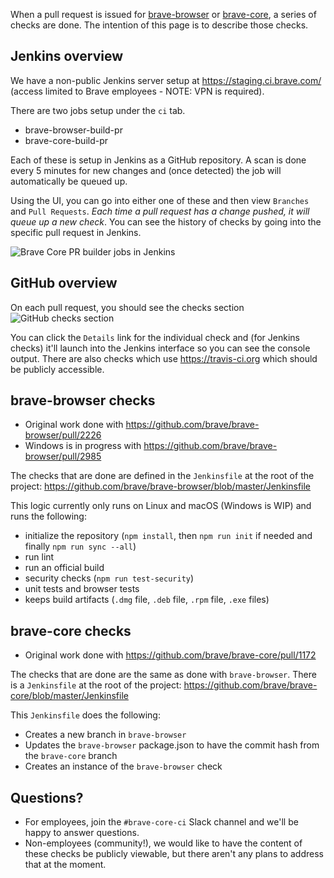 When a pull request is issued for [brave-browser](https://github.com/brave/brave-browser) or [brave-core](https://github.com/brave/brave-core), a series of checks are done. The intention of this page is to describe those checks.

## Jenkins overview
We have a non-public Jenkins server setup at https://staging.ci.brave.com/ (access limited to Brave employees - NOTE: VPN is required).

There are two jobs setup under the `ci` tab.
- brave-browser-build-pr
- brave-core-build-pr

Each of these is setup in Jenkins as a GitHub repository. A scan is done every 5 minutes for new changes and (once detected) the job will automatically be queued up.

Using the UI, you can go into either one of these and then view `Branches` and `Pull Requests`. *Each time a pull request has a change pushed, it will queue up a new check*. You can see the history of checks by going into the specific pull request in Jenkins.

![Brave Core PR builder jobs in Jenkins](https://media.clifton.io/brave/wiki/jenkins-jobs.png)

## GitHub overview
On each pull request, you should see the checks section
![GitHub checks section](http://media.clifton.io/brave/wiki/github-checks.png)

You can click the `Details` link for the individual check and (for Jenkins checks) it'll launch into the Jenkins interface so you can see the console output.  There are also checks which use https://travis-ci.org which should be publicly accessible.

## brave-browser checks
- Original work done with https://github.com/brave/brave-browser/pull/2226
- Windows is in progress with https://github.com/brave/brave-browser/pull/2985

The checks that are done are defined in the `Jenkinsfile` at the root of the project:
https://github.com/brave/brave-browser/blob/master/Jenkinsfile

This logic currently only runs on Linux and macOS (Windows is WIP) and runs the following:
- initialize the repository (`npm install`, then `npm run init` if needed and finally `npm run sync --all`)
- run lint
- run an official build
- security checks (`npm run test-security`)
- unit tests and browser tests
- keeps build artifacts (`.dmg` file, `.deb` file, `.rpm` file, `.exe` files)

## brave-core checks
- Original work done with https://github.com/brave/brave-core/pull/1172

The checks that are done are the same as done with `brave-browser`. There is a `Jenkinsfile` at the root of the project:
https://github.com/brave/brave-core/blob/master/Jenkinsfile

This `Jenkinsfile` does the following:
- Creates a new branch in `brave-browser`
- Updates the `brave-browser` package.json to have the commit hash from the `brave-core` branch
- Creates an instance of the `brave-browser` check

## Questions?
- For employees, join the `#brave-core-ci` Slack channel and we'll be happy to answer questions.
- Non-employees (community!), we would like to have the content of these checks be publicly viewable, but there aren't any plans to address that at the moment.
